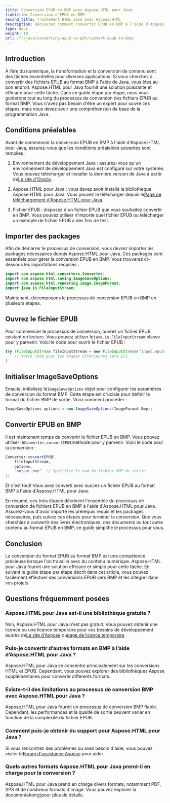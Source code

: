 ```yaml
---
title: Conversion EPUB en BMP avec Aspose.HTML pour Java
linktitle: Conversion d'EPUB en BMP
second_title: Traitement HTML Java avec Aspose.HTML
description: Découvrez comment convertir EPUB en BMP à l'aide d'Aspose.HTML pour Java. Guide étape par étape pour une transformation de contenu efficace.
type: docs
weight: 10
url: /fr/java/converting-epub-to-pdf/convert-epub-to-bmp/
---
```


## Introduction

À l’ère du numérique, la transformation et la conversion de contenu sont des tâches essentielles pour diverses applications. Si vous cherchez à convertir des fichiers EPUB au format BMP à l'aide de Java, vous êtes au bon endroit. Aspose.HTML pour Java fournit une solution puissante et efficace pour cette tâche. Dans ce guide étape par étape, nous vous guiderons tout au long du processus de conversion des fichiers EPUB au format BMP. Vous n'avez pas besoin d'être un expert pour suivre ces étapes, mais vous devez avoir une compréhension de base de la programmation Java.

## Conditions préalables

Avant de commencer la conversion EPUB en BMP à l'aide d'Aspose.HTML pour Java, assurez-vous que les conditions préalables suivantes sont remplies :

1.  Environnement de développement Java : assurez-vous qu'un environnement de développement Java est configuré sur votre système. Vous pouvez télécharger et installer la dernière version de Java à partir de[Le site d'Oracle](https://www.oracle.com/java/technologies/javase-downloads.html).

2.  Aspose.HTML pour Java : vous devez avoir installé la bibliothèque Aspose.HTML pour Java. Vous pouvez le télécharger depuis le[Page de téléchargement d'Aspose.HTML pour Java](https://releases.aspose.com/html/java/).

3. Fichier EPUB : disposez d'un fichier EPUB que vous souhaitez convertir en BMP. Vous pouvez utiliser n’importe quel fichier EPUB ou télécharger un exemple de fichier EPUB à des fins de test.

## Importer des packages

Afin de démarrer le processus de conversion, vous devrez importer les packages nécessaires depuis Aspose.HTML pour Java. Ces packages sont essentiels pour gérer la conversion EPUB en BMP. Vous trouverez ci-dessous les importations requises :

```java
import com.aspose.html.converters.Converter;
import com.aspose.html.saving.ImageSaveOptions;
import com.aspose.html.rendering.image.ImageFormat;
import java.io.FileInputStream;
```

Maintenant, décomposons le processus de conversion EPUB en BMP en plusieurs étapes.

## Ouvrez le fichier EPUB

 Pour commencer le processus de conversion, ouvrez un fichier EPUB existant en lecture. Vous pouvez utiliser le`java.io.FileInputStream` classe pour y parvenir. Voici le code pour ouvrir le fichier EPUB :

```java
try (FileInputStream fileInputStream = new FileInputStream("input.epub")) {
    // Votre code pour les étapes ultérieures sera ici
}
```

## Initialiser ImageSaveOptions

 Ensuite, initialisez le`ImageSaveOptions` objet pour configurer les paramètres de conversion du format BMP. Cette étape est cruciale pour définir le format du fichier BMP de sortie. Voici comment procéder :

```java
ImageSaveOptions options = new ImageSaveOptions(ImageFormat.Bmp);
```

## Convertir EPUB en BMP

 Il est maintenant temps de convertir le fichier EPUB en BMP. Vous pouvez utiliser le`Converter.convertEPUB`méthode pour y parvenir. Voici le code pour la conversion :

```java
Converter.convertEPUB(
    fileInputStream,
    options,
    "output.bmp"  // Spécifiez le nom du fichier BMP de sortie
);
```

Et c'est tout! Vous avez converti avec succès un fichier EPUB au format BMP à l'aide d'Aspose.HTML pour Java.

En résumé, ces trois étapes décrivent l'ensemble du processus de conversion de fichiers EPUB en BMP à l'aide d'Aspose.HTML pour Java. Assurez-vous d'avoir importé les prérequis requis et les packages nécessaires, puis suivez ces étapes pour terminer la conversion. Que vous cherchiez à convertir des livres électroniques, des documents ou tout autre contenu au format EPUB en BMP, ce guide simplifie le processus pour vous.

## Conclusion

La conversion du format EPUB au format BMP est une compétence précieuse lorsque l'on travaille avec du contenu numérique. Aspose.HTML pour Java fournit une solution efficace et simple pour cette tâche. En suivant le guide étape par étape décrit dans cet article, vous pouvez facilement effectuer des conversions EPUB vers BMP et les intégrer dans vos projets.

## Questions fréquemment posées

### Aspose.HTML pour Java est-il une bibliothèque gratuite ?
Non, Aspose.HTML pour Java n'est pas gratuit. Vous pouvez obtenir une licence ou une licence temporaire pour vos besoins de développement auprès de[Le site d'Aspose](https://purchase.aspose.com/buy) ou[page de licence temporaire](https://purchase.aspose.com/temporary-license/).

### Puis-je convertir d’autres formats en BMP à l’aide d’Aspose.HTML pour Java ?
Aspose.HTML pour Java se concentre principalement sur les conversions HTML et EPUB. Cependant, vous pouvez explorer des bibliothèques Aspose supplémentaires pour convertir différents formats.

### Existe-t-il des limitations au processus de conversion BMP avec Aspose.HTML pour Java ?
Aspose.HTML pour Java fournit un processus de conversion BMP fiable. Cependant, les performances et la qualité de sortie peuvent varier en fonction de la complexité du fichier EPUB.

### Comment puis-je obtenir du support pour Aspose.HTML pour Java ?
 Si vous rencontrez des problèmes ou avez besoin d'aide, vous pouvez visiter le[Forum d'assistance Aspose](https://forum.aspose.com/) pour aider.

### Quels autres formats Aspose.HTML pour Java prend-il en charge pour la conversion ?
 Aspose.HTML pour Java prend en charge divers formats, notamment PDF, XPS et de nombreux formats d'image. Vous pouvez explorer la documentation[ici](https://reference.aspose.com/html/java/)pour plus de détails.
